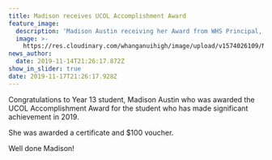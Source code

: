 ```yaml
---
title: Madison receives UCOL Accomplishment Award
feature_image:
  description: 'Madison Austin receiving her Award from WHS Principal, Martin McAllen.'
  image: >-
    https://res.cloudinary.com/whanganuihigh/image/upload/v1574026109/News/Madison_Austin_-_UCOL_Award_2.jpg
news_author:
  date: 2019-11-14T21:26:17.872Z
show_in_slider: true
date: 2019-11-17T21:26:17.928Z
---
```

Congratulations to Year 13 student, Madison Austin who was awarded the UCOL Accomplishment Award for the student who has made significant achievement in 2019.

She was awarded a certificate and $100 voucher.

Well done Madison!

